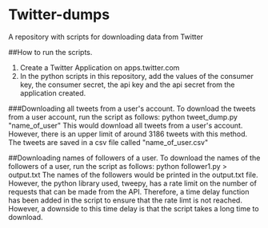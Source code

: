 # Twitter-dumps
A repository with scripts for downloading data from Twitter

##How to run the scripts.
1. Create a Twitter Application on apps.twitter.com
2. In the python scripts in this repository, add the values of the consumer key, the consumer secret, the api key and the api secret from the application created. 

###Downloading all tweets from a user's account.
To download the tweets from a user account, run the script as follows: python tweet_dump.py "name_of_user" 
This would download all tweets from a user's account. However, there is an upper limit of around 3186 tweets with this method. 
The tweets are saved in a csv file called "name_of_user.csv" 

##Downloading names of followers of a user.
To download the names of the followers of a user, run the script as follows: python follower1.py > output.txt 
The names of the followers would be printed in the output.txt file. 
However, the python library used, tweepy, has a rate limit on the number of requests that can be made from the API. Therefore, a time delay function has been added in the 
script to ensure that the rate limt is not reached. However, a downside to this time delay is that the script takes a long time to download. 
